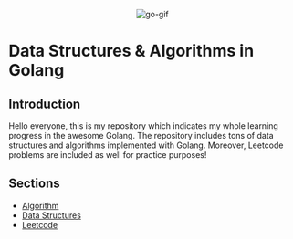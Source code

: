<p align="center">
<img alt="go-gif" src="https://media.giphy.com/media/AGqeHzNwvq9wKRXGdq/giphy.gif" /></p>

# Data Structures & Algorithms in Golang

## Introduction

Hello everyone, this is my repository which indicates my whole learning progress
in the awesome Golang. The repository includes tons of data structures and
algorithms implemented with Golang. Moreover, Leetcode problems are included as well for practice purposes!

## Sections

- [Algorithm](algo)
- [Data Structures](ds)
- [Leetcode](leet)
